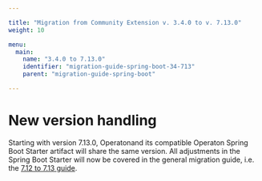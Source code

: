 ```yaml
---

title: "Migration from Community Extension v. 3.4.0 to v. 7.13.0"
weight: 10

menu:
  main:
    name: "3.4.0 to 7.13.0"
    identifier: "migration-guide-spring-boot-34-713"
    parent: "migration-guide-spring-boot"

---
```


# New version handling

Starting with version 7.13.0, Operatonand its compatible Operaton Spring Boot Starter artifact will share the same version.
All adjustments in the Spring Boot Starter will now be covered in the general migration guide, i.e. the [7.12 to 7.13 guide](https://docs.camunda.org/manual/latest/update/minor/712-to-713/_index.md#spring-boot-starter-update).
